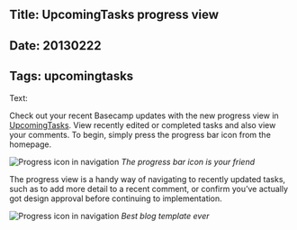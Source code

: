Title: UpcomingTasks progress view
----
Date: 20130222
----
Tags: upcomingtasks
----
Text:

Check out your recent Basecamp updates with the new progress view in [UpcomingTasks](http://upcomingtasks.com). View recently edited or completed tasks and also view your comments. To begin, simply press the progress bar icon from the homepage.

![Progress icon in navigation](/assets/images/progress-nav.png)
*The progress bar icon is your friend*

The progress view is a handy way of navigating to recently updated tasks, such as to add more detail to a recent comment, or confirm you’ve actually got design approval before continuing to implementation.

![Progress icon in navigation](/assets/images/progress-sample.png)
*Best blog template ever*
